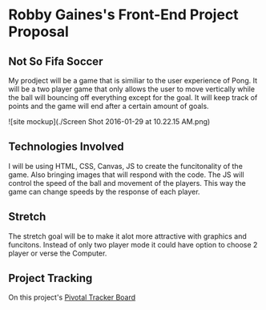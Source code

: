 # Robby Gaines's Front-End Project Proposal

## Not So Fifa Soccer
My prodject will be a game that is similiar to the user experience of Pong. It will be a two player game that only allows the user to move vertically while the ball will bouncing off everything except for the goal. It will keep track of points and the game will end after a certain amount of goals.


![site mockup](./Screen Shot 2016-01-29 at 10.22.15 AM.png)

## Technologies Involved
I will be using HTML, CSS, Canvas, JS to create the funcitonality of the game. Also bringing images that will respond with the code. The JS will control the speed of the ball and movement of the players. This way the game can change speeds by the response of each player. 


## Stretch

The stretch goal will be to make it alot more attractive with graphics and funcitons. Instead of only two player mode it could have option to choose 2 player or verse the Computer.


## Project Tracking
On this project's [Pivotal Tracker Board](https://www.pivotaltracker.com/n/projects/1525911)
